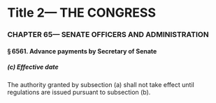 
# Title 2— THE CONGRESS
### CHAPTER 65— SENATE OFFICERS AND ADMINISTRATION
#### § 6561. Advance payments by Secretary of Senate
##### (c) Effective date

The authority granted by subsection (a) shall not take effect until regulations are issued pursuant to subsection (b).
